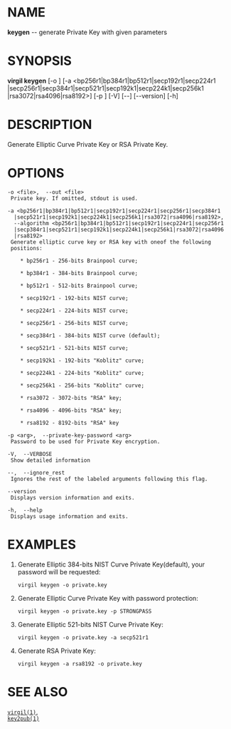 NAME
====

**keygen** -- generate Private Key with given parameters

SYNOPSIS
========

**virgil keygen** \[-o <file>\] \[-a
<bp256r1|bp384r1|bp512r1|secp192r1|secp224r1
           |secp256r1|secp384r1|secp521r1|secp192k1|secp224k1|secp256k1
           |rsa3072|rsa4096|rsa8192>\] \[-p <arg>\] \[-V\] \[--\]
\[--version\] \[-h\]

DESCRIPTION
===========

Generate Elliptic Curve Private Key or RSA Private Key.

OPTIONS
=======

    -o <file>,  --out <file>
     Private key. If omitted, stdout is used.

    -a <bp256r1|bp384r1|bp512r1|secp192r1|secp224r1|secp256r1|secp384r1
      |secp521r1|secp192k1|secp224k1|secp256k1|rsa3072|rsa4096|rsa8192>,
      --algorithm <bp256r1|bp384r1|bp512r1|secp192r1|secp224r1|secp256r1
      |secp384r1|secp521r1|secp192k1|secp224k1|secp256k1|rsa3072|rsa4096
      |rsa8192>
     Generate elliptic curve key or RSA key with oneof the following
     positions:

        * bp256r1 - 256-bits Brainpool curve;

        * bp384r1 - 384-bits Brainpool curve;

        * bp512r1 - 512-bits Brainpool curve;

        * secp192r1 - 192-bits NIST curve;

        * secp224r1 - 224-bits NIST curve;

        * secp256r1 - 256-bits NIST curve;

        * secp384r1 - 384-bits NIST curve (default);

        * secp521r1 - 521-bits NIST curve;

        * secp192k1 - 192-bits "Koblitz" curve;

        * secp224k1 - 224-bits "Koblitz" curve;

        * secp256k1 - 256-bits "Koblitz" curve;

        * rsa3072 - 3072-bits "RSA" key;

        * rsa4096 - 4096-bits "RSA" key;

        * rsa8192 - 8192-bits "RSA" key

    -p <arg>,  --private-key-password <arg>
     Password to be used for Private Key encryption.

    -V,  --VERBOSE
     Show detailed information

    --,  --ignore_rest
     Ignores the rest of the labeled arguments following this flag.

    --version
     Displays version information and exits.

    -h,  --help
     Displays usage information and exits.

EXAMPLES
========

1.  Generate Elliptic 384-bits NIST Curve Private Key(default), your
    password will be requested:

        virgil keygen -o private.key

2.  Generate Elliptic Curve Private Key with password protection:

        virgil keygen -o private.key -p STRONGPASS

3.  Generate Elliptic 521-bits NIST Curve Private Key:

        virgil keygen -o private.key -a secp521r1

4.  Generate RSA Private Key:

        virgil keygen -a rsa8192 -o private.key

SEE ALSO
========

[`virgil(1)`](../markdown/virgil.1.md),  
[`key2pub(1)`](../markdown/key2pub.1.md)
